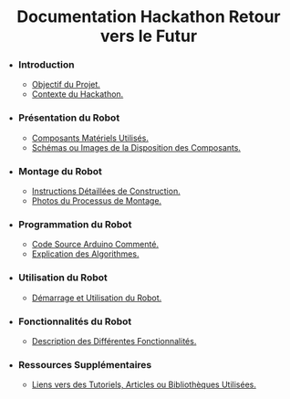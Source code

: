 <h1 align="center">Documentation Hackathon Retour vers le Futur</h1>
<ul>
  <li><h3>Introduction</h3>
    <ul>
      <li><a href="./01-Introduction.html#objectif-du-projet">Objectif du Projet.</a></li>
      <li><a href="./01-Introduction.html#contexte-du-hackathon">Contexte du Hackathon.</a></li>
    </ul>
  </li>

  <li><h3>Présentation du Robot</h3>
    <ul>
      <li><a href="./02-Présentation-Robot.html#composants-matériels-utilisés">Composants Matériels Utilisés.</a></li>
      <li><a href="./02-Présentation-Robot.html#schémas-ou-images-de-la-disposition-des-composants">Schémas ou Images de la Disposition des Composants.</a></li>
    </ul>
  </li>

  <li><h3>Montage du Robot</h3>
    <ul>
      <li><a href="./03-Montage-Robot.html#">Instructions Détaillées de Construction.</a></li>
      <li><a href="./03-Montage-Robot.html#">Photos du Processus de Montage.</a></li>
    </ul>
  </li>

  <li><h3>Programmation du Robot</h3>
    <ul>
      <li><a href="04-Programmation-Robot.html#">Code Source Arduino Commenté.</a></li>
      <li><a href="04-Programmation-Robot.html#">Explication des Algorithmes.</a></li>
    </ul>
  </li>

  <li><h3>Utilisation du Robot</h3>
    <ul>
      <li><a href="./05-Utilisation-Robot.html#">Démarrage et Utilisation du Robot.</a></li>
    </ul>
  </li>

  <li><h3>Fonctionnalités du Robot</h3>
    <ul>
      <li><a href="./06-Fonctionnalités-Robot.html#">Description des Différentes Fonctionnalités.</a></li>
    </ul>
  </li>

  <li><h3>Ressources Supplémentaires</h3>
    <ul>
      <li><a href="07-Ressources-Supplémentaires.html">Liens vers des Tutoriels, Articles ou Bibliothèques Utilisées.</a></li>
    </ul>
  </li>
</ul>
